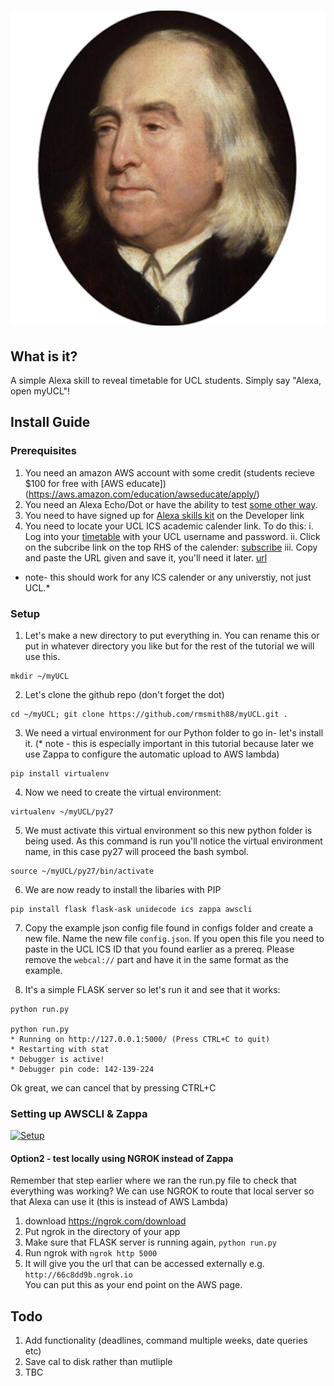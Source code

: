 # ![myUCL](img/big-jezza-512.png)

## What is it?

A simple Alexa skill to reveal timetable for UCL students. Simply say "Alexa, open myUCL"!


## Install Guide

### Prerequisites
 1. You need an amazon AWS account with some credit (students recieve $100 for free with [AWS educate])(https://aws.amazon.com/education/awseducate/apply/)
 2. You need an Alexa Echo/Dot or have the ability to test [some other way](https://www.raspberrypi.org/blog/amazon-echo-homebrew-version/). 
 3. You need to have signed up for [Alexa skills kit](https://developer.amazon.com/edw/home.html#/) on the Developer link
 3. You need to locate your UCL ICS academic calender link. To do this: 
  i. Log into your [timetable](https://timetable.ucl.ac.uk/tt/homePage.do) with your UCL username and password.
  ii. Click on the subcribe link on the top RHS of the calender:
  [subscribe](img/subscribe.png)
  iii. Copy and paste the URL given and save it, you'll need it later.
  [url](img/url.png)
  * note- this should work for any ICS calender or any universtiy, not just UCL.*

### Setup 
 1. Let's make a new directory to put everything in. You can rename this or put in whatever directory you like but for the rest of the tutorial we will use this.
```
mkdir ~/myUCL
```
 2. Let's clone the github repo (don't forget the dot)
```
cd ~/myUCL; git clone https://github.com/rmsmith88/myUCL.git .
```

 3. We need a virtual environment for our Python folder to go in- let's install it. (* note - this is especially important in this tutorial because later we use Zappa to configure the automatic upload to AWS lambda)
```
pip install virtualenv
```
 4. Now we need to create the virtual environment:
```
virtualenv ~/myUCL/py27
```
 5. We must activate this virtual environment so this new python folder is being used. As this command is run you'll notice the virtual environment name, in this case py27 will proceed the bash symbol.
```
source ~/myUCL/py27/bin/activate
```
 6. We are now ready to install the libaries with PIP
```
pip install flask flask-ask unidecode ics zappa awscli
```
 7. Copy the example json config file found in configs folder and create a new file. Name the new file `config.json`. If you open this file you need to paste in the UCL ICS ID that you found earlier as a prereq. Please remove the `webcal://` part and have it in the same format as the example.
 
 8. It's a simple FLASK server so let's run it and see that it works:
 ```
 python run.py
 
 python run.py 
 * Running on http://127.0.0.1:5000/ (Press CTRL+C to quit)
 * Restarting with stat
 * Debugger is active!
 * Debugger pin code: 142-139-224

 ```
 Ok great, we can cancel that by pressing CTRL+C
 

### Setting up AWSCLI & Zappa
[![Setup](https://img.youtube.com/vi/mjWV4R2P4ks/0.jpg)](https://www.youtube.com/watch?v=mjWV4R2P4ks)



#### Option2 - test locally using NGROK instead of Zappa 

Remember that step earlier where we ran the run.py file to check that everything was working? We can use NGROK to route that local server so that Alexa can use it (this is instead of AWS Lambda)

 1. download https://ngrok.com/download
 2. Put ngrok in the directory of your app
 3. Make sure that FLASK server is running again, `python run.py`
 4. Run ngrok with `ngrok http 5000`
 5. It will give you the url that can be accessed externally e.g. 
 `http://66c8dd9b.ngrok.io`  
 You can put this as your end point on the AWS page.


## Todo
 1. Add functionality (deadlines, command multiple weeks, date queries etc)
 2. Save cal to disk rather than mutliple 
 3. TBC